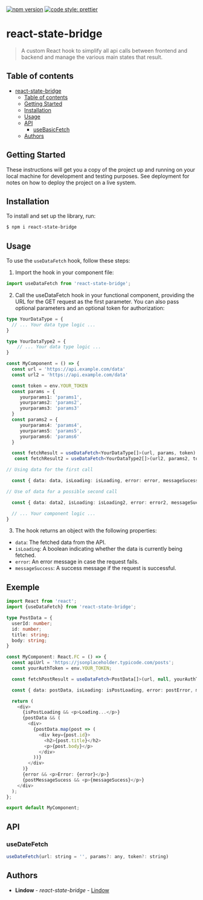 [![npm version](https://badge.fury.io/js/react-state-bridge.svg)](https://badge.fury.io/js/react-state-bridge.svg)
[![code style: prettier](https://img.shields.io/badge/code_style-prettier-ff69b4.svg?style=flat-square)](https://github.com/prettier/prettier)

# react-state-bridge

> A custom React hook to simplify all api calls between frontend and backend and manage the various main states that result.

## Table of contents

- [react-state-bridge](#react-state-bridge)
  - [Table of contents](#table-of-contents)
  - [Getting Started](#getting-started)
  - [Installation](#installation)
  - [Usage](#usage)
  - [API](#api)
    - [useBasicFetch](#useDateFetch)
  - [Authors](#authors)

## Getting Started

These instructions will get you a copy of the project up and running on your local machine for development and testing purposes. See deployment for notes on how to deploy the project on a live system.

## Installation

To install and set up the library, run:

```sh
$ npm i react-state-bridge
```

## Usage

To use the `useDataFetch` hook, follow these steps:

1. Import the hook in your component file:

```ts
import useDataFetch from 'react-state-bridge';
```

2. Call the useDataFetch hook in your functional component, providing the URL for the GET request as the first parameter. You can also pass optional parameters and an optional token for authorization:

```ts
type YourDataType = {
  // ... Your data type logic ...
}

type YourDataType2 = {
    // ... Your data type logic ...
}

const MyComponent = () => {
  const url = 'https://api.example.com/data'
  const url2 = 'https://api.example.com/data'

  const token = env.YOUR_TOKEN
  const params = {
     yourparams1: 'params1',
     yourparams2: 'params2',
     yourparams3: 'params3'
  }
  const params2 = {
     yourparams4: 'params4',
     yourparams5: 'params5',
     yourparams6: 'params6'
  }

  const fetchResult = useDataFetch<YourDataType[]>(url, params, token)
   const fetchResult2 = useDataFetch<YourDataType2[]>(url2, params2, token);

// Using data for the first call

  const { data: data, isLoading: isLoading, error: error, messageSucess: messageSucess } = fetchResult

// Use of data for a possible second call

  const { data: data2, isLoading: isLoading2, error: error2, messageSucess: messageSucess2 } = fetchResult2

  // ... Your component logic ...
}
```

3. The hook returns an object with the following properties:
  - `data`: The fetched data from the API.
  - `isLoading`: A boolean indicating whether the data is currently being fetched.
  - `error`: An error message in case the request fails.
  - `messageSuccess`: A success message if the request is successful.  

## Exemple

```ts
import React from 'react';
import {useDataFetch} from 'react-state-bridge';

type PostData = {
  userId: number;
  id: number;
  title: string;
  body: string;
}

const MyComponent: React.FC = () => {
  const apiUrl = 'https://jsonplaceholder.typicode.com/posts';
  const yourAuthToken = env.YOUR_TOKEN;

  const fetchPostResult = useDataFetch<PostData[]>(url, null, yourAuthToken)

  const { data: postData, isLoading: isPostLoading, error: postError, messageSucess: postMessageSucess } = fetchPostResult

  return (
    <div>
      {isPostLoading && <p>Loading...</p>}
      {postData && (
        <div>
          {postData.map(post => (
            <div key={post.id}>
              <h2>{post.title}</h2>
              <p>{post.body}</p>
            </div>
          ))}
        </div>
      )}
      {error && <p>Error: {error}</p>}
      {postMessageSucess && <p>{messageSucess}</p>}
    </div>
  );
};

export default MyComponent;
```

## API

### useDateFetch

```js
useDateFetch(url: string = '', params?: any, token?: string)
```

## Authors

* **Lindow** - *react-state-bridge* - [Lindow](https://github.com/Lindow-ai)
